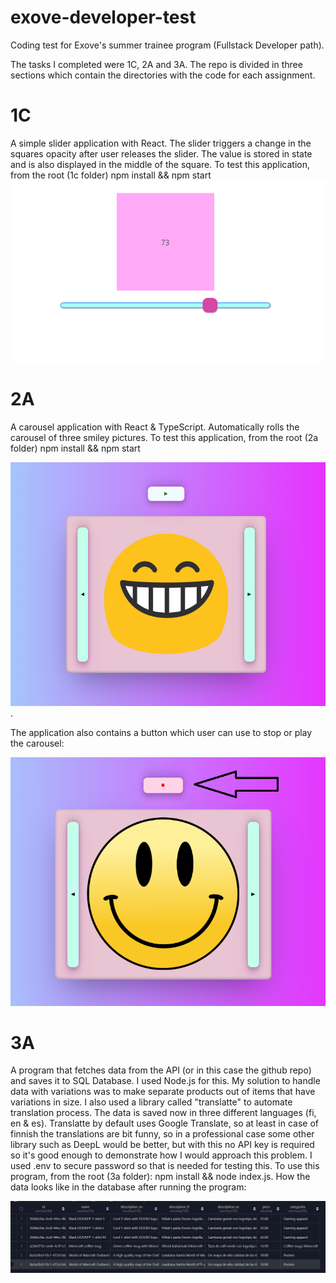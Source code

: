 # exove-developer-test
Coding test for Exove's summer trainee program (Fullstack Developer path).

The tasks I completed were 1C, 2A and 3A. The repo is divided in three sections which contain
the directories with the code for each assignment.

# 1C

A simple slider application with React. The slider triggers a change in the squares opacity
after user releases the slider. The value is stored in state and is also displayed in the middle
of the square. To test this application, from the root (1c folder) npm install && npm start
![Demo pic](screenshots/screenshot3.png)

# 2A

A carousel application with React & TypeScript. Automatically rolls the carousel of three smiley pictures.
To test this application, from the root (2a folder) npm install && npm start

![Demo pic](screenshots/screenshot1.png).

The application also contains a button which user can use to stop or play the carousel:

![Demo pic](screenshots/screenshot2.png)

# 3A

A program that fetches data from the API (or in this case the github repo) and saves it to SQL Database.
I used Node.js for this.
My solution to handle data with variations was to make separate products out of items that have variations in size.
I also used a library called "translatte" to automate translation process. The data is saved now in three different
languages (fi, en & es). Translatte by default uses Google Translate, so at least in case of finnish the translations
are bit funny, so in a professional case some other library such as DeepL would be better, but with this
no API key is required so it's good enough to demonstrate how I would approach this problem. I used .env to
secure password so that is needed for testing this.
To use this program, from the root (3a folder): npm install && node index.js.
How the data looks like in the database after running the program:

![Demo pic](screenshots/screenshot4.png)

